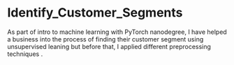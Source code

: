 # Identify_Customer_Segments
As part of intro to machine learning with PyTorch nanodegree, I have helped a business into the process of finding their customer segment using unsupervised leaning but before that, I applied different preprocessing techniques .
